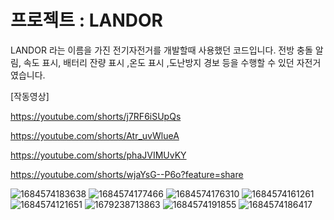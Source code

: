 # 프로젝트 : LANDOR


LANDOR 라는 이름을 가진 전기자전거를 개발할때 사용했던 코드입니다.
전방 충돌 알림, 속도 표시, 배터리 잔량 표시 ,온도 표시 ,도난방지 경보 등을 수행할 수 있던 자전거였습니다.

[작동영상]


https://youtube.com/shorts/j7RF6iSUpQs

https://youtube.com/shorts/Atr_uvWlueA

https://youtube.com/shorts/phaJVIMUvKY

https://youtube.com/shorts/wjaYsG--P6o?feature=share

![1684574183638](https://github.com/softcreampie/Landor-Bike/assets/92370007/2bfd6144-a568-4e96-98b7-cb40c0ff2030)
![1684574177466](https://github.com/softcreampie/Landor-Bike/assets/92370007/bbffc3d1-836a-462a-82a9-b68d1d717068)
![1684574176310](https://github.com/softcreampie/Landor-Bike/assets/92370007/85d395fa-232c-4205-8159-242d2e788013)
![1684574161261](https://github.com/softcreampie/Landor-Bike/assets/92370007/b342d04b-df8c-45b2-a9cf-28727f4702ea)
![1684574121651](https://github.com/softcreampie/Landor-Bike/assets/92370007/2aa4d05d-08b0-4242-b238-b016ad9f3ff4)
![1679238713863](https://github.com/softcreampie/Landor-Bike/assets/92370007/961e55cf-edfb-4eb3-8818-39d9aee7ef35)
![1684574191855](https://github.com/softcreampie/Landor-Bike/assets/92370007/a33d255e-46c8-40f4-bccc-a663c26c9524)
![1684574186417](https://github.com/softcreampie/Landor-Bike/assets/92370007/7448b765-b36c-4809-841d-4fed40467e33)
